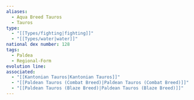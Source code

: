 ```yaml
---
aliases:
  - Aqua Breed Tauros
  - Tauros
type:
  - "[[Types/fighting|fighting]]"
  - "[[Types/water|water]]"
national dex number: 128
tags:
  - Paldea
  - Regional-Form
evolution line: 
associated:
  - "[[Kantonian Tauros|Kantonian Tauros]]"
  - "[[Paldean Tauros (Combat Breed)|Paldean Tauros (Combat Breed)]]"
  - "[[Paldean Tauros (Blaze Breed)|Paldean Tauros (Blaze Breed)]]"
---
```

